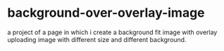 # background-over-overlay-image
a project of a page in which i create a background fit image with overlay uploading image with different size and different background.
